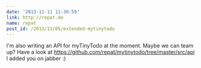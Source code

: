 ```yaml
---
date: '2013-11-11 11:30:59'
link: http://repat.de
name: repat
post_id: /2013/11/05/extended-mytinytodo
---
```


I'm also writing an API for myTinyTodo at the moment. Maybe we can team up? Have a look at <a href="https://github.com/repat/mytinytodo/tree/master/src/api" rel="nofollow">https://github.com/repat/mytinytodo/tree/master/src/api</a>
I added you on jabber :)